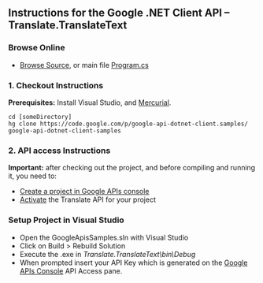 ## Instructions for the Google .NET Client API – Translate.TranslateText

### Browse Online

*   [Browse Source](http://code.google.com/p/google-api-dotnet-client/source/browse/?repo=samples#hg%2FTranslate.TranslateText), or main file [Program.cs](http://code.google.com/p/google-api-dotnet-client/source/browse/Translate.TranslateText/Program.cs?repo=samples)

### 1. Checkout Instructions

**Prerequisites:** Install Visual Studio, and [Mercurial](http://www.mercurial-scm.org/).

```
cd [someDirectory] 
hg clone https://code.google.com/p/google-api-dotnet-client.samples/ google-api-dotnet-client-samples
```

### 2. API access Instructions

**Important:** after checking out the project, and before compiling and running it, you need to:

*   [Create a project in Google APIs console](http://code.google.com/apis/console-help/#creatingdeletingprojects)
*   [Activate](http://code.google.com/apis/console-help/#activatingapis) the Translate API for your project

### Setup Project in Visual Studio

*   Open the GoogleApisSamples.sln with Visual Studio
*   Click on Build > Rebuild Solution
*   Execute the .exe in _Translate.TranslateText\bin\Debug_
*   When prompted insert your API Key which is generated on the [Google APIs Console](https://code.google.com/apis/console/) API Access pane.
